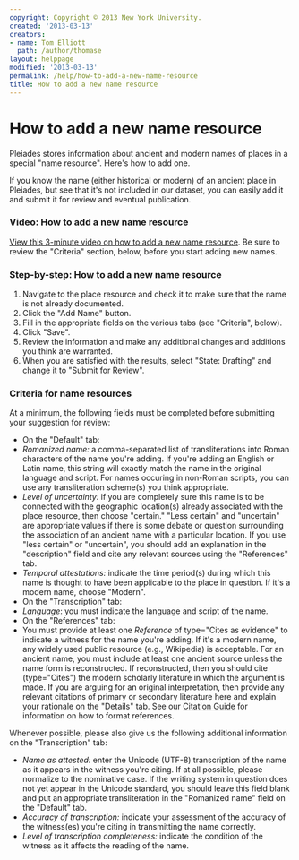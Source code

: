 ```yaml
---
copyright: Copyright © 2013 New York University.
created: '2013-03-13'
creators:
- name: Tom Elliott
  path: /author/thomase
layout: helppage
modified: '2013-03-13'
permalink: /help/how-to-add-a-new-name-resource
title: How to add a new name resource
---
```


#  How to add a new name resource

Pleiades stores information about ancient and modern names of places in a
special "name resource". Here's how to add one.

If you know the name (either historical or modern) of an ancient place in
Pleiades, but see that it's not included in our dataset, you can easily add it
and submit it for review and eventual publication.

### Video: How to add a new name resource

[View this 3-minute video on how to add a new name
resource](http://www.youtube.com/watch?v=lrkFWaZKtdk). Be sure to review the
"Criteria" section, below, before you start adding new names.

### Step-by-step: How to add a new name resource

1. Navigate to the place resource and check it to make sure that the name is not already documented.
2. Click the "Add Name" button.
3. Fill in the appropriate fields on the various tabs (see "Criteria", below).
4. Click "Save".
5. Review the information and make any additional changes and additions you think are warranted.
6. When you are satisfied with the results, select "State: Drafting" and change it to "Submit for Review".

### Criteria for name resources

At a minimum, the following fields must be completed before submitting your
suggestion for review:

* On the "Default" tab:
* _Romanized name:_ a comma-separated list of transliterations into Roman characters of the name you're adding. If you're adding an English or Latin name, this string will exactly match the name in the original language and script. For names occuring in non-Roman scripts, you can use any transliteration scheme(s) you think appropriate.
* _Level of uncertainty:_ if you are completely sure this name is to be connected with the geographic location(s) already associated with the place resource, then choose "certain." "Less certain" and "uncertain" are appropriate values if there is some debate or question surrounding the association of an ancient name with a particular location. If you use "less certain" or "uncertain", you should add an explanation in the "description" field and cite any relevant sources using the "References" tab.
* _Temporal attestations:_ indicate the time period(s) during which this name is thought to have been applicable to the place in question. If it's a modern name, choose "Modern".
* On the "Transcription" tab:
* _Language_: you must indicate the language and script of the name.
* On the "References" tab:
* You must provide at least one _Reference_ of type="Cites as evidence" to indicate a witness for the name you're adding. If it's a modern name, any widely used public resource (e.g., Wikipedia) is acceptable. For an ancient name, you must include at least one ancient source unless the name form is reconstructed. If reconstructed, then you should cite (type="Cites") the modern scholarly literature in which the argument is made. If you are arguing for an original interpretation, then provide any relevant citations of primary or secondary literature here and explain your rationale on the "Details" tab. See our [Citation Guide](citation-guide "Citation Guide" ) for information on how to format references.

Whenever possible, please also give us the following additional information on
the "Transcription" tab:

* _Name as attested:_ enter the Unicode (UTF-8) transcription of the name as it appears in the witness you're citing. If at all possible, please normalize to the nominative case. If the writing system in question does not yet appear in the Unicode standard, you should leave this field blank and put an appropriate transliteration in the "Romanized name" field on the "Default" tab.
* _Accuracy of transcription:_ indicate your assessment of the accuracy of the witness(es) you're citing in transmitting the name correctly.
* _Level of transcription completeness:_ indicate the condition of the witness as it affects the reading of the name.
